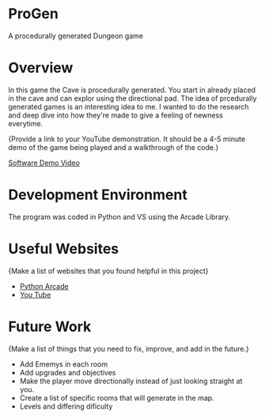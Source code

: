 # ProGen
A procedurally generated Dungeon game
# Overview


In this game the Cave is procedurally generated. You start in already placed in the cave and can explor using the directional pad. 
The idea of prcedurally generated games is an interesting idea to me. I wanted to do the research and deep dive into how they're made to give a feeling of newness everytime.

{Provide a link to your YouTube demonstration.  It should be a 4-5 minute demo of the game being played and a walkthrough of the code.}

[Software Demo Video](http://youtube.link.goes.here)

# Development Environment

The program was coded in Python and VS using the Arcade Library.

# Useful Websites

{Make a list of websites that you found helpful in this project}
* [Python Arcade](https://api.arcade.academy/en/latest/)
* [You Tube](https://www.youtube.com/watch?v=yCTUzf-Exbc)

# Future Work

{Make a list of things that you need to fix, improve, and add in the future.}
* Add Ememys in each room
* Add upgrades and objectives
* Make the player move directionally instead of just looking straight at you.
* Create a list of specific rooms that will generate in the map.
* Levels and differing dificulty
